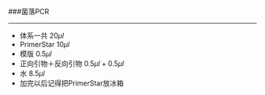 ###菌落PCR

-----

* 体系一共 $20{\mu}l$
* PrimerStar $10{\mu}l$
* 模版 $0.5{\mu}l$
* 正向引物＋反向引物 $0.5{\mu}l+0.5{\mu}l$
* 水 $8.5{\mu}l$
* 加完以后记得把PrimerStar放冰箱



